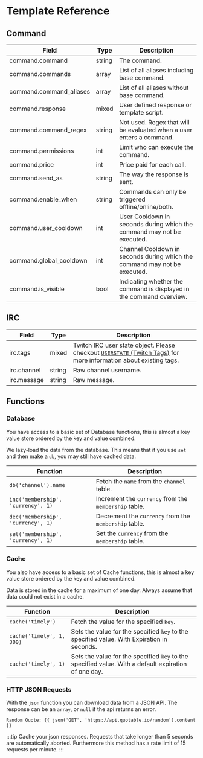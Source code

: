 # Template Reference

## Command

| Field                   | Type   | Description                                                               |
|-------------------------|--------|---------------------------------------------------------------------------|
| command.command         | string | The command.                                                              |
| command.commands        | array  | List of all aliases including base command.                               |
| command.command_aliases | array  | List of all aliases without base command.                                 |
| command.response        | mixed  | User defined response or template script.                                 |
| command.command_regex   | string | Not used. Regex that will be evaluated when a user enters a command.      |
| command.permissions     | int    | Limit who can execute the command.                                        |
| command.price           | int    | Price paid for each call.                                                 |
| command.send_as         | string | The way the response is sent.                                             |
| command.enable_when     | string | Commands can only be triggered offline/online/both.                       |
| command.user_cooldown   | int    | User Cooldown in seconds during which the command may not be executed.    |
| command.global_cooldown | int    | Channel Cooldown in seconds during which the command may not be executed. |
| command.is_visible      | bool   | Indicating whether the command is displayed in the command overview.      |

## IRC

| Field       | Type   | Description                                                                                                                                                                    |
|-------------|--------|--------------------------------------------------------------------------------------------------------------------------------------------------------------------------------|
| irc.tags    | mixed  | Twitch IRC user state object. Please checkout [`USERSTATE` (Twitch Tags)](https://dev.twitch.tv/docs/irc/tags#userstate-twitch-tags) for more information about existing tags. |
| irc.channel | string | Raw channel username.                                                                                                                                                          |
| irc.message | string | Raw message.                                                                                                                                                                   |

## Functions <Badge text="beta" type="warning"/>

### Database

You have access to a basic set of Database functions, this is almost a key value store ordered by the key and value combined.

We lazy-load the data from the database. This means that if you use `set` and then make a `db`, you may still have cached data.

| Function                           | Description                                           |
|------------------------------------|-------------------------------------------------------|
| `db('channel').name`               | Fetch the `name` from the `channel` table.            |
| `inc('membership', 'currency', 1)` | Increment the `currency` from the `membership` table. |
| `dec('membership', 'currency', 1)` | Decrement the `currency` from the `membership` table. |
| `set('membership', 'currency', 1)` | Set the `currency` from the `membership` table.       |

### Cache

You also have access to a basic set of Cache functions, this is almost a key value store ordered by the key and value combined.

Data is stored in the cache for a maximum of one day. Always assume that data could not exist in a cache.

| Function                  | Description                                                                                          |
|---------------------------|------------------------------------------------------------------------------------------------------|
| `cache('timely')`         | Fetch the value for the specified `key`.                                                             |
| `cache('timely', 1, 300)` | Sets the value for the specified `key` to the specified value. With Expiration in seconds.           |
| `cache('timely', 1)`      | Sets the value for the specified `key` to the specified value. With a default expiration of one day. |

### HTTP JSON Requests

With the `json` function you can download data from a JSON API. The response can be an `array`, or `null` if the api returns an error.

```twig
Random Quote: {{ json('GET', 'https://api.quotable.io/random').content }}
```

:::tip
Cache your json responses. Requests that take longer than 5 seconds are automatically aborted. Furthermore this method has a rate limit of 15 requests per minute.
::: 
